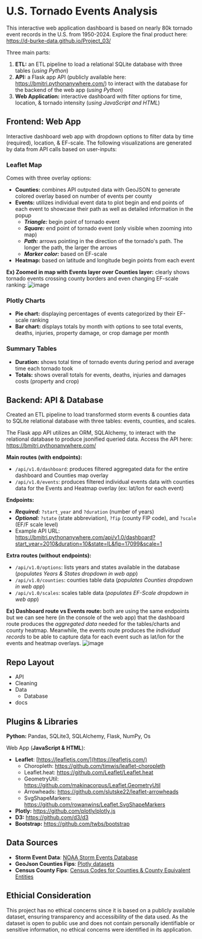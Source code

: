 # U.S. Tornado Events Analysis
This interactive web application dashboard is based on nearly 80k tornado event records in the U.S. from 1950-2024. Explore the final product here: https://d-burke-data.github.io/Project_03/

Three main parts:
1) **ETL:** an ETL pipeline to load a relational SQLite database with three tables (*using Python*)
2) **API:** a Flask app API (publicly available here: https://bmitri.pythonanywhere.com/) to interact with the database for the backend of the web app (*using Python*)
3) **Web Application:** interactive dashboard with filter options for time, location, & tornado intensity (*using JavaScript and HTML*)

## Frontend: Web App
Interactive dashboard web app with dropdown options to filter data by time (required), location, & EF-scale. The following visualizations are generated by data from API calls based on user-inputs:

### Leaflet Map
Comes with three overlay options:
- **Counties:** combines API outputed data with GeoJSON to generate colored overlay based on number of events per county
- **Events:** utilizes individual event data to plot begin and end points of each event to showcase their path as well as detailed information in the popup
    - ***Triangle:*** begin point of tornado event 
    - ***Square:*** end point of tornado event (only visible when zooming into map)
    - ***Path:*** arrows pointing in the direction of the tornado's path. The longer the path, the larger the arrows
    - ***Marker color:*** based on EF-scale
- **Heatmap:** based on latitude and longitude begin points from each event

**Ex) Zoomed in map with Events layer over Counties layer:** clearly shows tornado events crossing county borders and even changing EF-scale ranking:
![image](https://github.com/user-attachments/assets/02200950-a656-460c-8a3d-50a89dc2b6fd)

### Plotly Charts
- **Pie chart:** displaying percentages of events categorized by their EF-scale ranking
- **Bar chart:** displays totals by month with options to see total events, deaths, injuries, property damage, or crop damage per month

### Summary Tables
- **Duration:** shows total time of tornado events during period and average time each tornado took
- **Totals:** shows overall totals for events, deaths, injuries and damages costs (property and crop)

## Backend: API & Database
Created an ETL pipeline to load transformed storm events & counties data to SQLite relational database with three tables: events, counties, and scales.

The Flask app API utilizes an ORM, SQLAlchemy, to interact with the relational database to produce jsonified queried data. Access the API here: https://bmitri.pythonanywhere.com/

**Main routes (with endpoints):**
- `/api/v1.0/dashboard`: produces filtered aggregated data for the entire dashboard and Counties map overlay
- `/api/v1.0/events`: produces filtered individual events data with counties data for the Events and Heatmap overlay (ex: lat/lon for each event)

**Endpoints:**
- ***Required:*** `?start_year` and `?duration` (number of years)
- ***Optional:*** `?state` (state abbreviation), `?fip` (county FIP code), and `?scale` (EF/F scale level)
- Example API URL: https://bmitri.pythonanywhere.com/api/v1.0/dashboard?start_year=2010&duration=10&state=IL&fip=17099&scale=1

**Extra routes (without endpoints):**
- `/api/v1.0/options`: lists years and states available in the database (*populates Years & States dropdown in web app*)
- `/api/v1.0/counties`: counties table data (*populates Counties dropdown in web app*)
- `/api/v1.0/scales`: scales table data (*populates EF-Scale dropdown in web app*)

**Ex) Dashboard route vs Events route:** both are using the same endpoints but we can see here (in the console of the web app) that the dashboard route produces the *aggregated data* needed for the tables/charts and county heatmap. Meanwhile, the events route produces the *individual records* to be able to capture data for each event such as lat/lon for the events and heatmap overlays.
![image](https://github.com/user-attachments/assets/fca85df8-cad2-4477-8adb-017d806bd68d)

## Repo Layout
- API
- Cleaning
- Data
    - Database 
- docs

## Plugins & Libraries
**Python:** Pandas, SQLite3, SQLAlchemy, Flask, NumPy, Os

Web App (**JavaScript & HTML**):
- **Leaflet**: [https://leafletjs.com/](https://leafletjs.com/)
    - Choropleth: https://github.com/timwis/leaflet-choropleth 
    - Leaflet.heat: https://github.com/Leaflet/Leaflet.heat
    - GeometryUtil: https://github.com/makinacorpus/Leaflet.GeometryUtil
    - Arrowheads: https://github.com/slutske22/leaflet-arrowheads
    - SvgShapeMarkers: https://github.com/rowanwins/Leaflet.SvgShapeMarkers
- **Plotly:** https://github.com/plotly/plotly.js
- **D3:** https://github.com/d3/d3
- **Bootstrap:** https://github.com/twbs/bootstrap

## Data Sources
- **Storm Event Data**: [NOAA Storm Events Database](https://www.ncdc.noaa.gov/stormevents/)
- **GeoJson Counties Fips**: [Plotly datasets](https://github.com/plotly/datasets/blob/master/geojson-counties-fips.json)
- **Census County Fips**: [Census Codes for Counties & County Equivalent Entities](https://www.census.gov/library/reference/code-lists/ansi.html)

## Ethicial Consideration  
This project has no ethical concerns since it is based on a publicly available dataset, ensuring transparency and accessibility of the data used. As the dataset is open to public use and does not contain personally identifiable or sensitive information, no ethical concerns were identified in its application.
